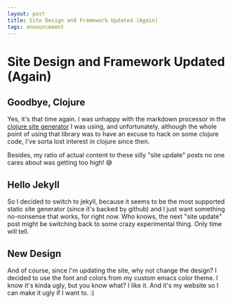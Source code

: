 ```yaml
---
layout: post
title: Site Design and Framework Updated (Again)
tags: announcement
---
```


# Site Design and Framework Updated (Again)

## Goodbye, Clojure

Yes, it's that time again. I was unhappy with the markdown processor in the [clojure site generator](/2013/03/31/new-static-site.html) I was using, and unfortunately, although the whole point of using that library was to have an excuse to hack on some clojure code, I've sorta lost interest in clojure since then. 

Besides, my ratio of actual content to these silly "site update" posts no one cares about was getting too high! 😅

## Hello Jekyll

So I decided to switch to jekyll, because it seems to be the most supported static site generator (since it's backed by github) and I just want something no-nonsense that works, for right now. Who knows, the next "site update" post might be switching back to some crazy experimental thing. Only time will tell.

## New Design

And of course, since I'm updating the site, why not change the design? I decided to use the font and colors from my custom emacs color theme. I know it's kinda ugly, but you know what? I like it. And it's my website so I can make it ugly if I want to. :)
